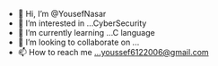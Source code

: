 - 👋 Hi, I’m @YousefNasar
- 👀 I’m interested in ...CyberSecurity
- 🌱 I’m currently learning ...C language
- 💞️ I’m looking to collaborate on ...
- 📫 How to reach me ...youssef6122006@gmail.com

<!---
YousefNasar/YousefNasar is a ✨ special ✨ repository because its `README.md` (this file) appears on your GitHub profile.
You can click the Preview link to take a look at your changes.
--->
